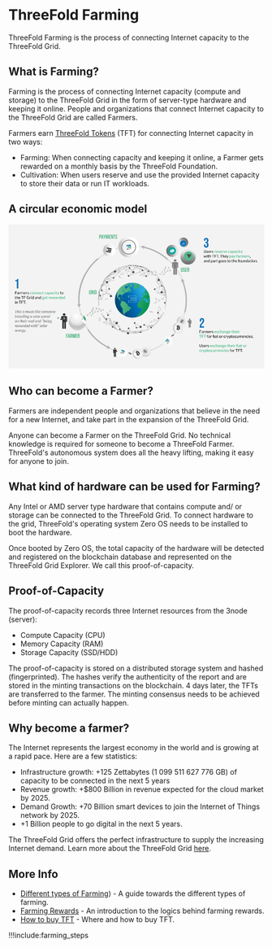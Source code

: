 # ThreeFold Farming

ThreeFold Farming is the process of connecting Internet capacity to the ThreeFold Grid. 

## What is Farming?

Farming is the process of connecting Internet capacity (compute and storage) to the ThreeFold Grid in the form of server-type hardware and keeping it online. People and organizations that connect Internet capacity to the ThreeFold Grid are called Farmers.

Farmers earn [ThreeFold Tokens](token_what) (TFT) for connecting Internet capacity in two ways:
- Farming: When connecting capacity and keeping it online, a Farmer gets rewarded on a monthly basis by the ThreeFold Foundation.
- Cultivation: When users reserve and use the provided Internet capacity to store their data or run IT workloads.

## A circular economic model

![](img/circular_tft.png)

## Who can become a Farmer?

Farmers are independent people and organizations that believe in the need for a new Internet, and take part in the expansion of the ThreeFold Grid.

Anyone can become a Farmer on the ThreeFold Grid. No technical knowledge is required for someone to become a ThreeFold Farmer. ThreeFold's autonomous system does all the heavy lifting, making it easy for anyone to join. 

## What kind of hardware can be used for Farming?

Any Intel or AMD server type hardware that contains compute and/ or storage can be connected to the ThreeFold Grid. 
To connect hardware to the grid, ThreeFold's operating system Zero OS needs to be installed to boot the hardware. 

Once booted by Zero OS, the total capacity of the hardware will be detected and registered on the blockchain database and represented on the ThreeFold Grid Explorer. We call this proof-of-capacity.

## Proof-of-Capacity

The proof-of-capacity records three Internet resources from the 3node (server):

- Compute Capacity (CPU)
- Memory Capacity (RAM)
- Storage Capacity (SSD/HDD)

The proof-of-capacity is stored on a distributed storage system and hashed (fingerprinted). The hashes verify the authenticity of the report and are stored in the minting transactions on the blockchain. 4 days later, the TFTs are transferred to the farmer. The minting consensus needs to be achieved before minting can actually happen.

## Why become a farmer?

The Internet represents the largest economy in the world and is growing at a rapid pace. Here are a few statistics:

- Infrastructure growth: +125 Zettabytes (1 099 511 627 776 GB) of capacity to be connected in the next 5 years
- Revenue growth: +$800 Billion in revenue expected for the cloud market by 2025.
- Demand Growth: +70 Billion smart devices to join the Internet of Things network by 2025. 
- +1 Billion people to go digital in the next 5 years.

The ThreeFold Grid offers the perfect infrastructure to supply the increasing Internet demand. Learn more about the ThreeFold Grid [here](grid_home).

## More Info

- [Different types of Farming](certified_farming)) - A guide towards the different types of farming.
- [Farming Rewards](farming_logic3) - An introduction to the logics behind farming rewards.
- [How to buy TFT](how_to_buy_and_sell) - Where and how to buy TFT.

!!!include:farming_steps

